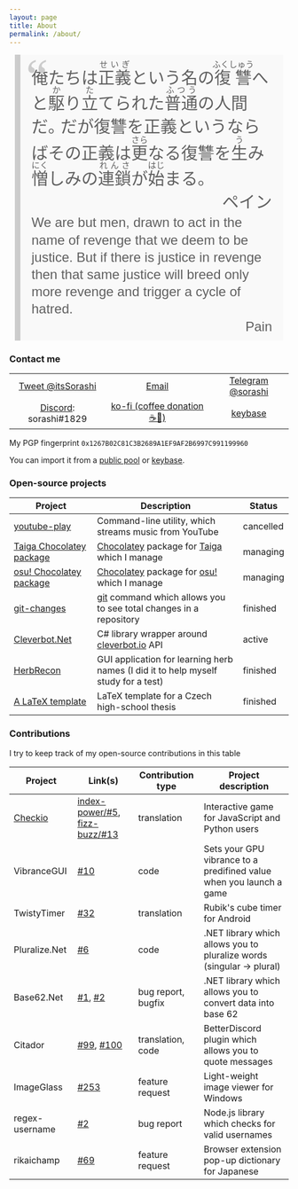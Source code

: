 ```yaml
---
layout: page
title: About
permalink: /about/
---
```


<style>
blockquote#pain {
  font-size: 30px;
  background: #f9f9f9;
  border-left: 10px solid #ccc;
  margin: .5em 10px;
  padding: 0 10px;
  quotes: "\201C""\201D""\2018""\2019";
  padding: 10px 20px;
  line-height: 1.4;
  font-family: "MS PGothic", "ＭＳ 明朝";
}
blockquote#pain:before {
  content: open-quote;
  display: inline;
  height: 0;
  line-height: 0;
  left: -10px;
  position: relative;
  top: 30px;
  color: #ccc;
  font-size: 3em;
}
#pain>p{
  margin: 0;
}
#pain>footer{
  margin:0;
  text-align: right;
  font-size: 1em;
}
#pain>.translation {
  font-family: sans-serif;
  font-size: 24px;
  line-height: 1.3;
}
</style>
<blockquote id="pain">
<p class="quotation">
俺たちは<ruby>正義<rt>せいぎ</rt></ruby>という名の<ruby>復讐<rt>ふくしゅう</rt></ruby>へと<ruby>駆<rt>か</rt></ruby>り<ruby>立<rt>た</rt></ruby>てられた<ruby>普通<rt>ふつう</rt></ruby>の人間だ｡ だが復讐を正義というならばその正義は<ruby>更<rt>さら</rt></ruby>なる復讐を<ruby>生<rt>う</rt></ruby>み<ruby>憎<rt>にく</rt></ruby>しみの<ruby>連鎖<rt>れんさ</rt></ruby>が<ruby>始<rt>はじ</rt></ruby>まる｡
</p>
<footer>ペイン</footer>
<p class="translation">
We are but men, drawn to act in the name of revenge that we deem to be justice. But if there is justice in revenge then that same justice will breed only more revenge and trigger a cycle of hatred.
</p>
<footer class="translation">Pain</footer>
</blockquote>

### Contact me

<style>
.contact table {
	border: none;
	botder-collapse: collapse;
}
.contact td {
	vertical-align:middle;
	text-align:center;
}
</style>
<table class="contact">
<tr>
	<td><a href="https://twitter.com/intent/tweet?screen_name=itsSorashi&ref_src=twsrc%5Etfw" target="_blank">Tweet @itsSorashi</a></td>
	<td><a href="mailto:prazak.dennis@gmail.com">Email</a></td>
<!-- 	<td><a href="https://niu.moe/@sorashi" target="_blank">Toot @sorashi@niu.moe</a></td> -->
	<td><a href="https://t.me/sorashi" target="_blank">Telegram @sorashi</a></td>
</tr>
<tr>
	<td><a href="https://discordapp.com/" target="_blank">Discord</a>: sorashi#1829</td>
	<td><a href="https://ko-fi.com/C0C6Q4XR" target="_blank">ko-fi (coffee donation ☕🤤)</a></td>
	<td><a href="https://keybase.io/sorashi/" target="_blank">keybase</a></td>
</tr>
</table>

My PGP fingerprint `0x1267B02C81C3B2689A1EF9AF2B6997C991199960`

You can import it from a [public pool](http://pool.sks-keyservers.net/) or [keybase](https://keybase.io/sorashi/).

### Open-source projects

Project|Description|Status
-------|-----------|------
[youtube-play](https://github.com/sorashi/youtube-play)|Command-line utility, which streams music from YouTube|cancelled
[Taiga Chocolatey package](https://chocolatey.org/packages/taiga)|[Chocolatey](https://chocolatey.org/) package for [Taiga](https://taiga.moe/) which I manage|managing
[osu! Chocolatey package](https://chocolatey.org/packages/osu)|[Chocolatey](https://chocolatey.org/) package for [osu!](http://osu.ppy.sh) which I manage|managing
[git-changes](https://github.com/sorashi/git-changes)|[git](https://git-scm.com/) command which allows you to see total changes in a repository|finished
[Cleverbot.Net](https://github.com/sorashi/Cleverbot.Net)|C# library wrapper around [cleverbot.io](https://cleverbot.io/) API|active
[HerbRecon](https://github.com/sorashi/HerbRecon)|GUI application for learning herb names (I did it to help myself study for a test)|finished
[A LaTeX template](https://github.com/sorashi/latex-maturitni-prace)|LaTeX template for a Czech high-school thesis|finished

### Contributions

I try to keep track of my open-source contributions in this table

Project|Link(s)|Contribution type| Project description
-------|-------|-----------------|-----------
[Checkio](https://github.com/CheckiO-Missions)|[index-power/#5](https://github.com/CheckiO-Missions/checkio-mission-index-power/pull/5), [fizz-buzz/#13](https://github.com/CheckiO-Missions/checkio-task-fizz-buzz/pull/13)|translation|Interactive game for JavaScript and Python users
VibranceGUI|[#10](https://github.com/juv/vibranceGUI/pull/10)|code|Sets your GPU vibrance to a predifined value when you launch a game
TwistyTimer|[#32](https://github.com/aricneto/TwistyTimer/pull/32)|translation|Rubik's cube timer for Android
Pluralize.<span></span>Net|[#6](https://github.com/sarathkcm/Pluralize.NET/pull/6)|code|.NET library which allows you to pluralize words (singular → plural)
Base62.<span></span>Net|[#1](https://github.com/JoyMoe/Base62.Net/issues/1), [#2](https://github.com/JoyMoe/Base62.Net/pull/2)|bug report, bugfix|.NET library which allows you to convert data into base 62
Citador|[#99](https://github.com/nirewen/Citador/pull/99), [#100](https://github.com/nirewen/Citador/pull/100)|translation, code|BetterDiscord plugin which allows you to quote messages
ImageGlass|[#253](https://github.com/d2phap/ImageGlass/issues/253)|feature request|Light-weight image viewer for Windows
regex-username|[#2](https://github.com/regexhq/regex-username/issues/2)|bug report|Node.js library which checks for valid usernames
rikaichamp|[#69](https://github.com/birtles/rikaichamp)|feature request|Browser extension pop-up dictionary for Japanese
